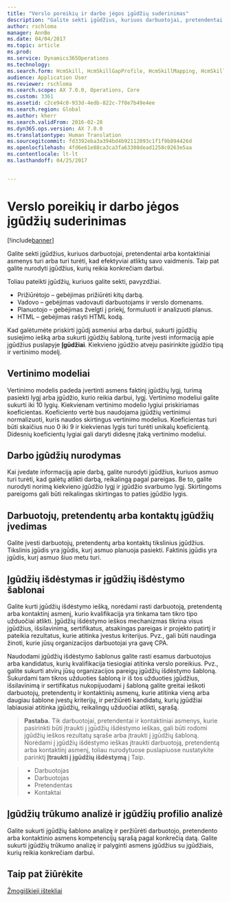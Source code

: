 ```yaml
---
title: "Verslo poreikių ir darbo jėgos įgūdžių suderinimas"
description: "Galite sekti įgūdžius, kuriuos darbuotojai, pretendentai arba kontaktiniai asmenys turi arba turi turėti, kad efektyviai atliktų savo vaidmenis. Taip pat galite nurodyti įgūdžius, kurių reikia konkrečiam darbui."
author: rschloma
manager: AnnBe
ms.date: 04/04/2017
ms.topic: article
ms.prod: 
ms.service: Dynamics365Operations
ms.technology: 
ms.search.form: HcmSkill, HcmSkillGapProfile, HcmSkillMapping, HcmSkillType
audience: Application User
ms.reviewer: rschloma
ms.search.scope: AX 7.0.0, Operations, Core
ms.custom: 3361
ms.assetid: c2ce94c0-933d-4edb-822c-7f0e7b49e4ee
ms.search.region: Global
ms.author: kherr
ms.search.validFrom: 2016-02-28
ms.dyn365.ops.version: AX 7.0.0
ms.translationtype: Human Translation
ms.sourcegitcommit: fd3392eba3a394bd4b92112093c1f1f9b894426d
ms.openlocfilehash: 4fd6e61e88ca3ca3fa63308dead1258c0263e5aa
ms.contentlocale: lt-lt
ms.lasthandoff: 04/25/2017


---
```


# <a name="align-workforce-skills-with-business-needs"></a>Verslo poreikių ir darbo jėgos įgūdžių suderinimas

[!include[banner](includes/banner.md)]


Galite sekti įgūdžius, kuriuos darbuotojai, pretendentai arba kontaktiniai asmenys turi arba turi turėti, kad efektyviai atliktų savo vaidmenis. Taip pat galite nurodyti įgūdžius, kurių reikia konkrečiam darbui.

Toliau pateikti įgūdžių, kuriuos galite sekti, pavyzdžiai.
-   Prižiūrėtojo – gebėjimas prižiūrėti kitų darbą.
-   Vadovo – gebėjimas vadovauti darbuotojams ir verslo domenams.
-   Planuotojo – gebėjimas žvelgti į priekį, formuluoti ir analizuoti planus.
-   HTML – gebėjimas rašyti HTML kodą.

Kad galėtumėte priskirti įgūdį asmeniui arba darbui, sukurti įgūdžių susiejimo iešką arba sukurti įgūdžių šabloną, turite įvesti informaciją apie įgūdžius puslapyje **Įgūdžiai**. Kiekvieno įgūdžio atveju pasirinkite įgūdžio tipą ir vertinimo modelį.

## <a name="rating-models"></a>Vertinimo modeliai
Vertinimo modelis padeda įvertinti asmens faktinį įgūdžių lygį, turimą pasiekti lygį arba įgūdžio, kurio reikia darbui, lygį. Vertinimo modeliui galite sukurti iki 10 lygių.  Kiekvienam vertinimo modelio lygiui priskiriamas koeficientas.  Koeficiento vertė bus naudojama įgūdžių vertinimui normalizuoti, kuris naudos skirtingus vertinimo modelius.  Koeficientas turi būti skaičius nuo 0 iki 9 ir kiekvienas lygis turi turėti unikalų koeficientą.  Didesnių koeficientų lygiai gali daryti didesnę įtaką vertinimo modeliui.

## <a name="specify-job-skills"></a>Darbo įgūdžių nurodymas
Kai įvedate informaciją apie darbą, galite nurodyti įgūdžius, kuriuos asmuo turi turėti, kad galėtų atlikti darbą, reikalingą pagal pareigas.  Be to, galite nurodyti norimą kiekvieno įgūdžio lygį ir įgūdžio svarbumo lygį. Skirtingoms pareigoms gali būti reikalingas skirtingas to paties įgūdžio lygis.

## <a name="enter-skills-for-workers-applicants-or-contacts"></a>Darbuotojų, pretendentų arba kontaktų įgūdžių įvedimas
Galite įvesti darbuotojų, pretendentų arba kontaktų tikslinius įgūdžius. Tikslinis įgūdis yra įgūdis, kurį asmuo planuoja pasiekti. Faktinis įgūdis yra įgūdis, kurį asmuo šiuo metu turi.

## <a name="skill-mapping-and-skill-mapping-profiles"></a> Įgūdžių išdėstymas ir įgūdžių išdėstymo šablonai
Galite kurti įgūdžių išdėstymo iešką, norėdami rasti darbuotoją, pretendentą arba kontaktinį asmenį, kurio kvalifikacija yra tinkama tam tikro tipo užduočiai atlikti. Įgūdžių išdėstymo ieškos mechanizmas tikrina visus įgūdžius, išsilavinimą, sertifikatus, atsakingas pareigas ir projekto patirtį ir pateikia rezultatus, kurie atitinka įvestus kriterijus.  Pvz., gali būti naudinga žinoti, kurie jūsų organizacijos darbuotojai yra gavę CPA.

Naudodami įgūdžių išdėstymo šablonus galite rasti esamus darbuotojus arba kandidatus, kurių kvalifikacija tiesiogiai atitinka verslo poreikius.  Pvz., galite sukurti atvirų jūsų organizacijos pareigų įgūdžių išdėstymo šabloną. Sukurdami tam tikros užduoties šabloną ir iš tos užduoties įgūdžius, išsilavinimą ir sertifikatus nukopijuodami į šabloną galite greitai ieškoti darbuotojų, pretendentų ir kontaktinių asmenų, kurie atitinka vieną arba daugiau šablone įvestų kriterijų, ir peržiūrėti kandidatų, kurių įgūdžiai labiausiai atitinka įgūdžių, reikalingų užduočiai atlikti, sąrašą.

>**Pastaba.** Tik darbuotojai, pretendentai ir kontaktiniai asmenys, kurie pasirinkti būti įtraukti į įgūdžių išdėstymo ieškas, gali būti rodomi įgūdžių ieškos rezultatų sąraše arba įtraukti į įgūdžių šabloną. Norėdami į įgūdžių išdėstymo ieškas įtraukti darbuotoją, pretendentą arba kontaktinį asmenį, toliau nurodytuose puslapiuose nustatykite parinktį **Įtraukti į įgūdžių išdėstymą** į Taip.

> + Darbuotojas
> + Darbuotojas
> + Pretendentas
> + Kontaktai

## <a name="skill-gap-analysis-and-skill-profile-analysis"></a>Įgūdžių trūkumo analizė ir įgūdžių profilio analizė
Galite sukurti įgūdžių šablono analizę ir peržiūrėti darbuotojo, pretendento arba kontaktinio asmens kompetencijų sąrašą pagal konkrečią datą. Galite sukurti įgūdžių trūkumo analizę ir palyginti asmens įgūdžius su įgūdžiais, kurių reikia konkrečiam darbui.  



<a name="see-also"></a>Taip pat žiūrėkite
--------

[Žmogiškieji ištekliai](index.md)




